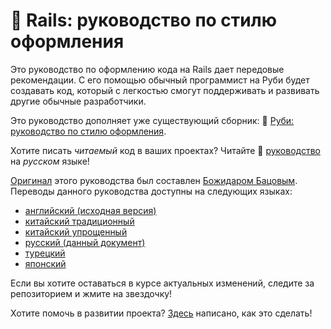 # :green_book: Rails: руководство по стилю оформления

Это руководство по оформлению кода на Rails дает передовые рекомендации. С его
помощью обычный программист на Руби будет создавать код, который с легкостью
смогут поддерживать и развивать другие обычные разработчики.

Это руководство дополняет уже существующий сборник:
:blue_book: [Руби: руководство по стилю оформления][ruby-style-guide].

Хотите писать _читаемый_ код в ваших проектах? Читайте :green_book: [руководство][russian] на _русском_ языке!

[Оригинал][english] этого руководства был составлен
[Божидаром Бацовым][bbatsov]. Переводы данного руководства доступны на
следующих языках:

* [английский (исходная версия)][english]
* [китайский традиционный](https://github.com/JuanitoFatas/rails-style-guide/blob/master/README-zhTW.md)
* [китайский упрощенный](https://github.com/JuanitoFatas/rails-style-guide/blob/master/README-zhCN.md)
* [русский (данный документ)](https://github.com/arbox/rails-style-guide/blob/master/README-ruRU.md)
* [турецкий](https://github.com/tolgaavci/rails-style-guide/blob/master/README-trTR.md)
* [японский](https://github.com/satour/rails-style-guide/blob/master/README-jaJA.md)

Если вы хотите оставаться в курсе актуальных изменений, следите за репозиторием
и жмите на звездочку!

Хотите помочь в развитии проекта? [Здесь](CONTRIBUTING-ruRU.md) написано, как это сделать!

[russian]: https://github.com/arbox/rails-style-guide/blob/master/README-ruRU.md
[english]: https://github.com/bbatsov/rails-style-guide/blob/master/README.md
[bbatsov]: https://github.com/bbatsov
[ruby-style-guide]: https://github.com/arbox/ruby-style-guide/blob/master/README-ruRU.md
